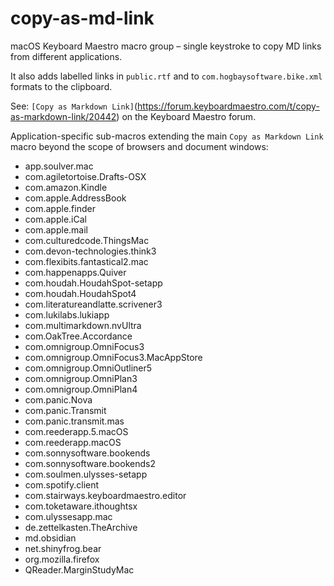 # copy-as-md-link
macOS Keyboard Maestro macro group – single keystroke to copy MD links from different applications.

It also adds labelled links in `public.rtf` and to `com.hogbaysoftware.bike.xml` formats to the clipboard.

See: `[Copy as Markdown Link]`(https://forum.keyboardmaestro.com/t/copy-as-markdown-link/20442) on the Keyboard Maestro forum.

Application-specific sub-macros extending the main `Copy as Markdown Link` macro beyond the scope of browsers and document windows:

- app.soulver.mac
- com.agiletortoise.Drafts-OSX
- com.amazon.Kindle
- com.apple.AddressBook
- com.apple.finder
- com.apple.iCal
- com.apple.mail
- com.culturedcode.ThingsMac
- com.devon-technologies.think3
- com.flexibits.fantastical2.mac
- com.happenapps.Quiver
- com.houdah.HoudahSpot-setapp
- com.houdah.HoudahSpot4
- com.literatureandlatte.scrivener3
- com.lukilabs.lukiapp
- com.multimarkdown.nvUltra
- com.OakTree.Accordance
- com.omnigroup.OmniFocus3
- com.omnigroup.OmniFocus3.MacAppStore
- com.omnigroup.OmniOutliner5
- com.omnigroup.OmniPlan3
- com.omnigroup.OmniPlan4
- com.panic.Nova
- com.panic.Transmit
- com.panic.transmit.mas
- com.reederapp.5.macOS
- com.reederapp.macOS
- com.sonnysoftware.bookends
- com.sonnysoftware.bookends2
- com.soulmen.ulysses-setapp
- com.spotify.client
- com.stairways.keyboardmaestro.editor
- com.toketaware.ithoughtsx
- com.ulyssesapp.mac
- de.zettelkasten.TheArchive
- md.obsidian
- net.shinyfrog.bear
- org.mozilla.firefox
- QReader.MarginStudyMac
